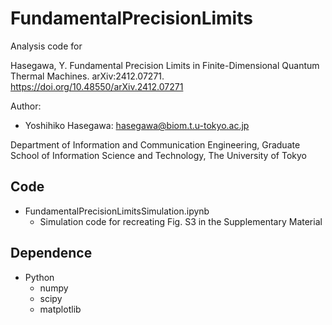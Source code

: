 # FundamentalPrecisionLimits

Analysis code for

Hasegawa, Y. Fundamental Precision Limits in Finite-Dimensional Quantum Thermal Machines. arXiv:2412.07271. 
https://doi.org/10.48550/arXiv.2412.07271

Author:

* Yoshihiko Hasegawa: hasegawa@biom.t.u-tokyo.ac.jp

Department of Information and Communication Engineering,
Graduate School of Information Science and Technology,
The University of Tokyo

## Code
- FundamentalPrecisionLimitsSimulation.ipynb
  - Simulation code for recreating Fig. S3 in the Supplementary Material

## Dependence
- Python
  - numpy
  - scipy
  - matplotlib
